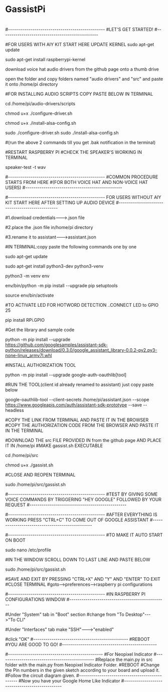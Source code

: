 # GassistPi
#
#------------------------------------------------
#LET'S GET STARTED!
#------------------------------------------------


#FOR USERS WITH AIY KIT START HERE
UPDATE KERNEL
sudo apt-get update

sudo apt-get install raspberrypi-kernel

download voice hat audio drivers from the github page onto a thumb drive

open the folder and copy folders named "audio drivers" and "src" and paste it onto /home/pi directory

#FOR INSTALLING AUDIO SCRIPTS COPY PASTE BELOW IN TERMINAL

cd /home/pi/audio-drivers/scripts

chmod u+x ./configure-driver.sh

chmod u+x ./install-alsa-config.sh

sudo ./configure-driver.sh
sudo ./install-alsa-config.sh

#(run the above 2 commands till you get .bak notification in the terminal)

#RESTART RASPBERRY PI
#CHECK THE SPEAKER'S WORKING IN TERMINAL

speaker-test -t wav

#------------------------------------------------
#COMMON PROCEDURE STARTS FROM HERE 
#(FOR BOTH VOICE HAT AND NON-VOICE HAT USERS)
#------------------------------------------------

#------------------------------------------------
FOR USERS WITHOUT AIY KIT START HERE AFTER SETTING UP AUDIO DEVICE
#------------------------------------------------

#1.download credentials--->.json file

#2.place the .json file in/home/pi directory

#3.rename it to assistant--->assistant.json

#IN TERMINAL:copy paste the following commands one by one

sudo apt-get update

sudo apt-get install python3-dev python3-venv

python3 -m venv env

env/bin/python -m pip install --upgrade pip 
setuptools

source env/bin/activate

#TO ACTIVATE LED FOR HOTWORD DETECTION ..CONNECT LED to GPIO 25

pip install RPi.GPIO

#Get the library and sample code


python -m pip install --upgrade https://github.com/googlesamples/assistant-sdk-python/releases/download/0.3.0/google_assistant_library-0.0.2-py2.py3-none-linux_armv7l.whl

#INSTALL AUTHORIZATION TOOL

python -m pip install --upgrade google-auth-oauthlib[tool]

#RUN THE TOOL(client id already renamed to assistant) just copy paste below


google-oauthlib-tool --client-secrets /home/pi/assistant.json --scope https://www.googleapis.com/auth/assistant-sdk-prototype --save --headless

#COPY THE LINK FROM TERMINAL AND PASTE IT IN THE BROWSER
#COPY THE AUTHORIZATION CODE FROM THE BROWSER AND PASTE IT IN THE TERMINAL

#DOWNLOAD THE src FILE PROVIDED IN from the github page AND PLACE IT IN /home/pi 
#MAKE gassist.sh EXECUTABLE

cd /home/pi/src

chmod u+x ./gassist.sh

#CLOSE AND REOPEN TERMINAL

sudo /home/pi/src/gassist.sh

#------------------------------------------------
#TEST BY GIVING SOME VOICE COMMANDS BY TRIGGERING "HEY GOOGLE" FOLLOWED BY YOUR REQUEST
#------------------------------------------------

#------------------------------------------------
#AFTER EVERYTHING IS WORKING PRESS "CTRL+C" TO COME OUT OF GOOGLE ASSISTANT
#------------------------------------------------

#------------------------------------------------
#TO MAKE IT AUTO START ON BOOT

sudo nano /etc/profile

#IN THE WINDOW SCROLL DOWN TO LAST LINE AND PASTE BELOW

sudo /home/pi/src/gassist.sh

#SAVE AND EXIT BY PRESSING "CTRL+X" AND "Y" AND "ENTER" TO EXIT
#CLOSE TERMINAL
#goto-->preferences-->raspberry pi configurations

#------------------------------------------------
#IN RASPBERRY PI CONFIGURATIONS WINDOW
#------------------------------------------------

#Under "System" tab in "Boot" section 
#change from "To Desktop"--->"To CLI" 

#Under "Interfaces" tab make "SSH"--->"enabled"

#click "OK"
#-----------------------------------------------
#REBOOT
#YOU ARE GOOD TO GO! 
#-----------------------------------------------

#-----------------------------------------------
#For Neopixel Indicator
#-----------------------------------------------
#Replace the main.py in src folder with the main.py from Neopixel Indicator Folder.
#REBOOT
#Change the Pin numbers in the given sketch according to your board and upload it.
#Follow the circuit diagram given.
#-----------------------------------------------
#Now you have your Google Home Like Indicator
#-----------------------------------------------

